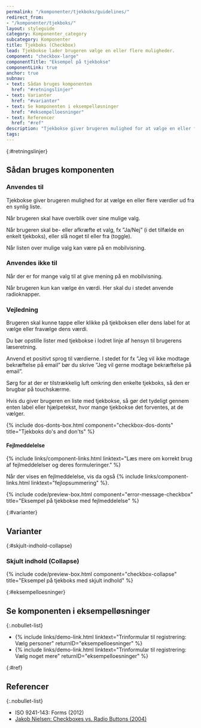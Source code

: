 ```yaml
---
permalink: "/komponenter/tjekboks/guidelines/"
redirect_from:
- "/komponenter/tjekboks/"
layout: styleguide
category: Komponenter_category
subcategory: Komponenter
title: Tjekboks (Checkbox)
lead: Tjekbokse lader brugeren vælge en eller flere muligheder.
component: "checkbox-large"
componentTitle: "Eksempel på tjekbokse"
componentLink: true
anchor: true
subnav:
- text: Sådan bruges komponenten
  href: "#retningslinjer"
- text: Varianter
  href: "#varianter"
- text: Se komponenten i eksempelløsninger
  href: "#eksempelloesninger"
- text: Referencer
  href: "#ref"
description: "Tjekbokse giver brugeren mulighed for at vælge en eller flere værdier ud fra en synlig liste."
tags:
---
```


{:#retningslinjer}
## Sådan bruges komponenten

### Anvendes til

Tjekbokse giver brugeren mulighed for at vælge en eller flere værdier ud fra en synlig liste.

Når brugeren skal have overblik over sine mulige valg.

Når brugeren skal be- eller afkræfte et valg, fx ”Ja/Nej” (i det tilfælde en enkelt tjekboks), eller slå noget til eller fra (toggle).

Når listen over mulige valg kan være på en mobilvisning.

### Anvendes ikke til

Når der er for mange valg til at give mening på en mobilvisning.

Når brugeren kun kan vælge én værdi. Her skal du i stedet anvende radioknapper.

### Vejledning

Brugeren skal kunne tappe eller klikke på tjekboksen eller dens label for at vælge eller fravælge dens værdi.

Du bør opstille lister med tjekbokse i lodret linje af hensyn til brugerens læseretning.

Anvend et positivt sprog til værdierne. I stedet for fx ”Jeg vil ikke modtage bekræftelse på email” bør du skrive ”Jeg vil gerne modtage bekræftelse på email”.

Sørg for at der er tilstrækkelig luft omkring den enkelte tjekboks, så den er brugbar på touchskærme.

Hvis du giver brugeren en liste med tjekbokse, så gør det tydeligt gennem enten label eller hjælpetekst, hvor mange tjekbokse det forventes, at de vælger.

{% include dos-donts-box.html component="checkbox-dos-donts" title="Tjekboks do's and don'ts" %}

#### Fejlmeddelelse

{% include links/component-links.html linktext="Læs mere om korrekt brug af fejlmeddelelser og deres formuleringer." %}

Når der vises en fejlmeddelelse, vis da også {% include links/component-links.html linktext="fejlopsummering" %}.

{% include code/preview-box.html component="error-message-checkbox" title="Eksempel på tjekbokse med fejlmeddelelse" %}

{:#varianter}
## Varianter

{:#skjult-indhold-collapse}
### Skjult indhold (Collapse)

{% include code/preview-box.html component="checkbox-collapse" title="Eksempel på tjekboks med skjult indhold" %}

{:#eksempelloesninger}
## Se komponenten i eksempelløsninger

{:.nobullet-list}
- {% include links/demo-link.html linktext="Trinformular til registrering: Vælg personer" returnID="eksempelloesninger" %}
- {% include links/demo-link.html linktext="Trinformular til registrering: Vælg noget mere" returnID="eksempelloesninger" %}

{:#ref}
## Referencer

{:.nobullet-list}
- ISO 9241-143: Forms (2012)
- <a href="https://www.nngroup.com/articles/checkboxes-vs-radio-buttons/" class="icon-link">Jakob Nielsen: Checkboxes vs. Radio Buttons (2004)<svg class="icon-svg" focusable="false" aria-hidden="true"><use xlink:href="#open-in-new"></use></svg></a>
